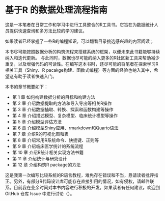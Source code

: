 # 基于R 的数据处理流程指南

这是一本笔者在日常工作和学习中进行工具整合的R工具书。它旨在为数据统计人员提供快速查询和多方法比较的学习建议。

如果读者已经掌握了一些R的编程知识，可以翻看目录挑选感兴趣的内容阅读；

本书尽可能按照数据分析的构筑流程来搭建系统的框架，以便未来此书籍能够持续纳入和迭代更新。
与此同时，数据也尽可能的纳入更多的R社区新工具来帮助减少重复，以及增强代码的可读性。在编写这本书时，还尽可能的将笔者在探索学习R相关工具（Shiny、R pacakge构建、函数式编程）等方面的经验也纳入其中，希望这有助于读者快速入门。

本书的章节概要如下：

- 第 1 章 如何构建数据分析的目标和构建方法
- 第 2 章 介绍数据提取的方法和导入导出等相关R操作
- 第 3 章 介绍数据抽取、转换、探索和函数构建等操作
- 第 4 章 介绍描述模型、复杂模型、临床统计模型等操作
- 第 5 章 介绍模型评估方法
- 第 6 章 介绍模型Shiny应用、rmarkdown和Quarto语法
- 第 7 章 介绍R的可视化图和表
- 第 8 章 介绍常用R系统命令、快捷键、正则等
- 第 9 章 介绍临床医学统计的系统流程
- 第 10 章 介绍R统计相关实现方法书籍
- 第 11 章 介绍统计与研究设计
- 第 12 章 介绍构筑R package的方法

这是我第一次编写比较系统的R语言教程，难免存在错误和不当，恳请读者批评指正。另外，有部分R代码设计库可能存在直接引用的情况，如有侵权，请邮件联系。目前我在业余时间对本书内容进行积极的开发，如果读者有任何建议，欢迎到 GitHub 仓库 Issue 中进行讨论（）。


